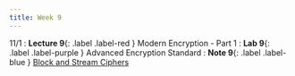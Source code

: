 ```yaml
---
title: Week 9
---
```


11/1
: **Lecture 9**{: .label .label-red } Modern Encryption - Part 1 
: **Lab 9**{: .label .label-purple } Advanced Encryption Standard 
: **Note 9**{: .label .label-blue } [Block and Stream Ciphers](https://codebreakingatcal.org/assets/notes/note9.pdf)
